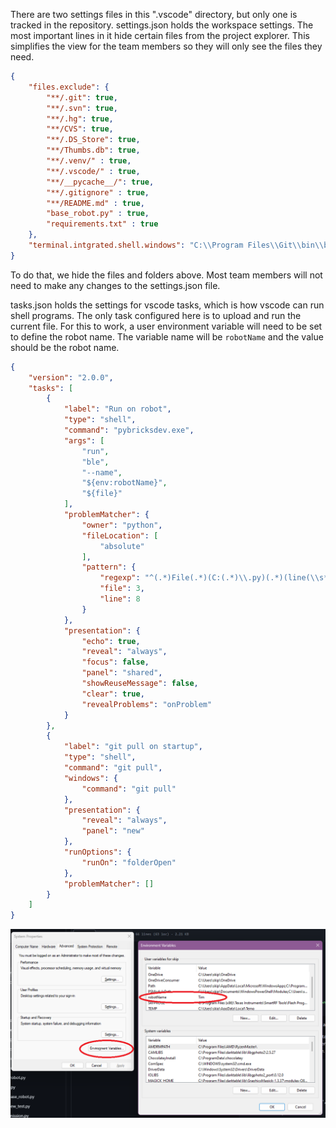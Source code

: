 There are two settings files in this ".vscode" directory, but only one is tracked in the repository.
settings.json holds the workspace settings. The most important lines in it hide certain files from the project explorer. This simplifies the view for the team members so they will only see the files they need.
~~~json
{
    "files.exclude": {
        "**/.git": true,
        "**/.svn": true,
        "**/.hg": true,
        "**/CVS": true,
        "**/.DS_Store": true,
        "**/Thumbs.db": true,
        "**/.venv/" : true,
        "**/.vscode/" : true,
        "**/__pycache__/": true,
        "**/.gitignore" : true,
        "**/README.md" : true,
        "base_robot.py" : true,
        "requirements.txt" : true
    }, 
    "terminal.intgrated.shell.windows": "C:\\Program Files\\Git\\bin\\bash.exe"
}
~~~

To do that, we hide the files and folders above. Most team members will not need to make any changes to the settings.json file.

tasks.json holds the settings for vscode tasks, which is how vscode can run shell programs. The only task configured here is to upload and run the current file. For this to work, a user environment variable will need to be set to define the robot name. The variable name will be `robotName` and the value should be the robot name.

~~~json
{
    "version": "2.0.0",
    "tasks": [
        {
            "label": "Run on robot",
            "type": "shell",
            "command": "pybricksdev.exe",
            "args": [
                "run",
                "ble",
                "--name",
                "${env:robotName}",
                "${file}"
            ],
            "problemMatcher": {
                "owner": "python",
                "fileLocation": [
                    "absolute"
                ],
                "pattern": {
                    "regexp": "^(.*)File(.*)(C:(.*)\\.py)(.*)(line(\\s*))([0-9]+),",
                    "file": 3,
                    "line": 8
                }
            },
            "presentation": {
                "echo": true,
                "reveal": "always",
                "focus": false,
                "panel": "shared",
                "showReuseMessage": false,
                "clear": true,
                "revealProblems": "onProblem"
            }
        },
        {
            "label": "git pull on startup",
            "type": "shell",
            "command": "git pull",
            "windows": {
                "command": "git pull"
            },
            "presentation": {
                "reveal": "always",
                "panel": "new"
            },
            "runOptions": {
                "runOn": "folderOpen"
            },
            "problemMatcher": []
        }
    ]
}
~~~
![](../help/images/EnvironmentVariables.png)
